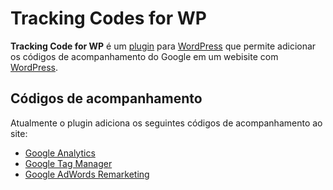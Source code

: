 # Tracking Codes for WP
<b>Tracking Code for WP</b> é um [plugin](https://developer.wordpress.org/plugins/intro/what-is-a-plugin/) para [WordPress](https://wordpress.org/) que permite adicionar os códigos de acompanhamento do Google em um webisite com [WordPress](https://wordpress.org/).

## Códigos de acompanhamento
Atualmente o plugin adiciona os seguintes códigos de acompanhamento ao site:
* [Google Analytics](https://www.google.com/analytics/)
* [Google Tag Manager](https://www.google.com/analytics/tag-manager/)
* [Google AdWords Remarketing](https://adwords.google.com/home/)
